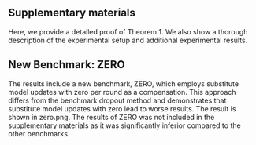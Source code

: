 
## Supplementary materials

Here, we provide a detailed proof of Theorem 1. We also show a thorough description of the experimental setup and additional experimental results.

## New Benchmark: ZERO

The results include a new benchmark, ZERO, which employs substitute model updates with zero per round as a compensation. This approach differs from the benchmark dropout method and demonstrates that substitute model updates with zero lead to worse results. The result is shown in zero.png. 
The results of ZERO was not included in the supplementary materials as it was significantly inferior compared to the other benchmarks.





